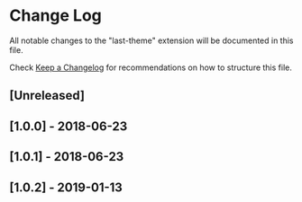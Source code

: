 # Change Log
All notable changes to the "last-theme" extension will be documented in this file.

Check [Keep a Changelog](http://keepachangelog.com/) for recommendations on how to structure this file.

## [Unreleased]

## [1.0.0] - 2018-06-23

## [1.0.1] - 2018-06-23

## [1.0.2] - 2019-01-13
